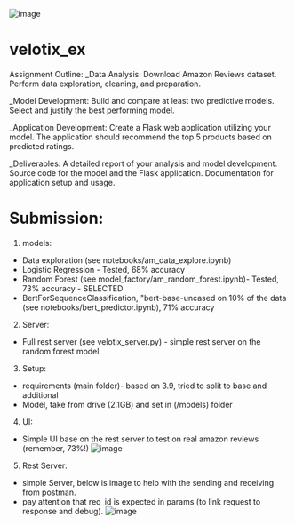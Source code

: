 ![image](https://github.com/konnir/velotix_ex/assets/119952960/e4c6bb61-80ba-48a4-8b8c-4b8ab8818c74)

# velotix_ex

Assignment Outline:
_Data Analysis:
Download Amazon Reviews dataset.
Perform data exploration, cleaning, and preparation.

_Model Development:
Build and compare at least two predictive models.
Select and justify the best performing model.

_Application Development:
Create a Flask web application utilizing your model.
The application should recommend the top 5 products based on predicted ratings.

_Deliverables:
A detailed report of your analysis and model development.
Source code for the model and the Flask application.
Documentation for application setup and usage.

# Submission:

1. models:
-  Data exploration (see notebooks/am_data_explore.ipynb)
-  Logistic Regression - Tested, 68% accuracy
-  Random Forest (see model_factory/am_random_forest.ipynb)- Tested, 73% accuracy - SELECTED
-  BertForSequenceClassification, "bert-base-uncased on 10% of the data (see notebooks/bert_predictor.ipynb), 71% accuracy

2. Server:
- Full rest server (see velotix_server.py) - simple rest server on the random forest model

3. Setup:
- requirements (main folder)- based on 3.9, tried to split to base and additional
- Model, take from drive (2.1GB) and set in  (/models) folder

4. UI:
- Simple UI base on the rest server to test on real amazon reviews (remember, 73%!)
![image](https://github.com/konnir/velotix_ex/assets/119952960/789c614e-0bac-48a4-83a7-cd48ad4bde95)

5. Rest Server:
- simple Server, below is image to help with the sending and receiving from postman.
- pay attention that req_id is expected in params (to link request to response and debug).
![image](https://github.com/konnir/velotix_ex/assets/119952960/bb24ec02-9251-43d3-9431-76486f127788)


